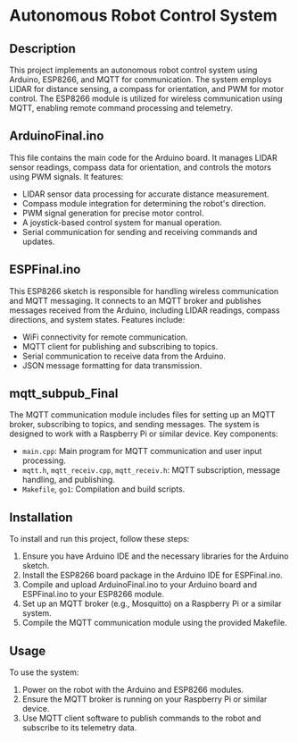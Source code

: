 # Autonomous Robot Control System

## Description
This project implements an autonomous robot control system using Arduino, ESP8266, and MQTT for communication. The system employs LIDAR for distance sensing, a compass for orientation, and PWM for motor control. The ESP8266 module is utilized for wireless communication using MQTT, enabling remote command processing and telemetry.

## ArduinoFinal.ino
This file contains the main code for the Arduino board. It manages LIDAR sensor readings, compass data for orientation, and controls the motors using PWM signals. It features:
- LIDAR sensor data processing for accurate distance measurement.
- Compass module integration for determining the robot's direction.
- PWM signal generation for precise motor control.
- A joystick-based control system for manual operation.
- Serial communication for sending and receiving commands and updates.

## ESPFinal.ino
This ESP8266 sketch is responsible for handling wireless communication and MQTT messaging. It connects to an MQTT broker and publishes messages received from the Arduino, including LIDAR readings, compass directions, and system states. Features include:
- WiFi connectivity for remote communication.
- MQTT client for publishing and subscribing to topics.
- Serial communication to receive data from the Arduino.
- JSON message formatting for data transmission.

## mqtt_subpub_Final
The MQTT communication module includes files for setting up an MQTT broker, subscribing to topics, and sending messages. The system is designed to work with a Raspberry Pi or similar device. Key components:
- `main.cpp`: Main program for MQTT communication and user input processing.
- `mqtt.h`, `mqtt_receiv.cpp`, `mqtt_receiv.h`: MQTT subscription, message handling, and publishing.
- `Makefile`, `go1`: Compilation and build scripts.

## Installation
To install and run this project, follow these steps:
1. Ensure you have Arduino IDE and the necessary libraries for the Arduino sketch.
2. Install the ESP8266 board package in the Arduino IDE for ESPFinal.ino.
3. Compile and upload ArduinoFinal.ino to your Arduino board and ESPFinal.ino to your ESP8266 module.
4. Set up an MQTT broker (e.g., Mosquitto) on a Raspberry Pi or a similar system.
5. Compile the MQTT communication module using the provided Makefile.

## Usage
To use the system:
1. Power on the robot with the Arduino and ESP8266 modules.
2. Ensure the MQTT broker is running on your Raspberry Pi or similar device.
3. Use MQTT client software to publish commands to the robot and subscribe to its telemetry data.
